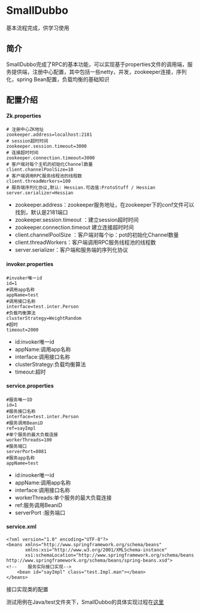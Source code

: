 # SmallDubbo

基本流程完成，供学习使用



## 简介

SmallDubbo完成了RPC的基本功能，可以实现基于properties文件的调用端，服务提供端，注册中心配置，其中包括一些netty，并发，zookeeper连接，序列化，spring Bean配置，负载均衡的基础知识

## 配置介绍

#### **Zk.properties**



```
# 注册中心ZK地址
zookeeper.address=localhost:2181
# session超时时间
zookeeper.session.timeout=3000
# 连接超时时间
zookeeper.connection.timeout=3000
# 客户端对每个主机的初始化Channel数量
client.channelPoolSize=10
# 客户端调用RPC服务线程池的线程数
client.threadWorkers=100
# 服务端序列化协议,默认: Hessian.可选值:ProtoStuff / Hessian
server.serializer=Hessian
```

- zookeeper.address：zookeeper服务地址，在zookeeper下的conf文件可以找到，默认是2181端口
- zookeeper.session.timeout ：建立session超时时间
- zookeeper.connection.timeout 建立连接超时时间
- client.channelPoolSize ：客户端对每个ip：pot的初始化Channel数量
- client.threadWorkers：客户端调用RPC服务线程池的线程数
- server.serializer：客户端和服务端的序列化协议



#### **invoker.properties**

```
#invoker唯一id
id=1
#调用app名称
appName=test
#调用接口名称
interface=test.inter.Person
#负载均衡算法
clusterStrategy=WeightRandom
#超时
timeout=2000
```

- id:invoker唯一id
- appName:调用app名称
- interface:调用接口名称
- clusterStrategy:负载均衡算法
- timeout:超时



#### **service.properties**



```
#服务唯一ID
id=1
#服务接口名称
interface=test.inter.Person
#服务调用BeaniD
ref=sayImpl
#单个服务的最大负载连接
workerThreads=100
#服务端口
serverPort=8081
#服务app名称
appName=test
```



- id:invoker唯一id
- appName:调用app名称
- interface:调用接口名称
- workerThreads:单个服务的最大负载连接
- ref:服务调用BeaniD
- serverPort :服务端口



#### service.xml

```
<?xml version="1.0" encoding="UTF-8"?>
<beans xmlns="http://www.springframework.org/schema/beans"
       xmlns:xsi="http://www.w3.org/2001/XMLSchema-instance"
       xsi:schemaLocation="http://www.springframework.org/schema/beans http://www.springframework.org/schema/beans/spring-beans.xsd">
<!--    服务实际接口实现-->
    <bean id="sayImpl" class="test.Impl.man"></bean>
</beans>
```

接口实现类的配置



测试用例在Java/test文件夹下，SmallDubbo的具体实现过程在[这里](https://github.com/yafeites/SmallDubbo/blob/master/doc/SmallDubbo流程介绍.md)






